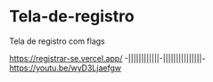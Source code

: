 # Tela-de-registro
Tela de registro com flags

https://registrar-se.vercel.app/
-||||||||||||-|||||||||||||||-
https://youtu.be/wyD3Ljaefgw
